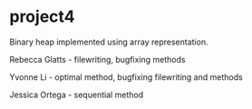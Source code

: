 # project4
Binary heap implemented using array representation.

Rebecca Glatts - filewriting, bugfixing methods

Yvonne Li - optimal method, bugfixing filewriting and methods

Jessica Ortega - sequential method
